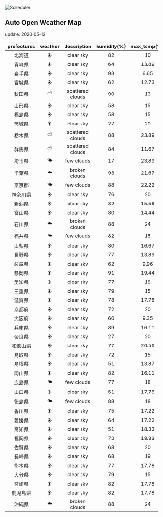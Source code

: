 ![Scheduler](https://github.com/miya/auto_open_weather_map/workflows/Scheduler/badge.svg)
## Auto Open Weather Map
update: 2020-05-12

|prefectures|weather|description|humidity(%)|max_temp(℃)|min_temp(℃)|
|:-----------:|:------------:|:------------:|:-----------:|:------------:|:-----------:|
|北海道|☀️|clear sky|82|10|10|
|青森県|☀️|clear sky|64|13.89|12.22|
|岩手県|☀️|clear sky|93|6.65|6.65|
|宮城県|☀️|clear sky|62|12.73|12.73|
|秋田県|⛅️|scattered clouds|90|13|13|
|山形県|☀️|clear sky|58|15|15|
|福島県|☀️|clear sky|58|15|15|
|茨城県|☀️|clear sky|27|20|14.44|
|栃木県|⛅️|scattered clouds|88|23.89|18|
|群馬県|⛅️|scattered clouds|84|11.67|11.67|
|埼玉県|🌤|few clouds|17|23.89|20.56|
|千葉県|☁️|broken clouds|93|21.67|17.22|
|東京都|🌤|few clouds|88|22.22|20.56|
|神奈川県|☀️|clear sky|76|20|20|
|新潟県|☀️|clear sky|82|15.56|11.67|
|富山県|☀️|clear sky|80|14.44|14.44|
|石川県|☁️|broken clouds|88|24|23|
|福井県|🌤|few clouds|82|15|15|
|山梨県|☀️|clear sky|80|16.67|16.11|
|長野県|☀️|clear sky|77|13.89|13.89|
|岐阜県|☀️|clear sky|62|9.96|9.96|
|静岡県|☀️|clear sky|91|19.44|19.44|
|愛知県|☀️|clear sky|77|18|17.22|
|三重県|☀️|clear sky|79|15|15|
|滋賀県|☀️|clear sky|78|17.78|16.11|
|京都府|☀️|clear sky|72|20|16.11|
|大阪府|☀️|clear sky|60|9.35|9.35|
|兵庫県|☀️|clear sky|89|16.11|14.44|
|奈良県|☀️|clear sky|27|20|17.78|
|和歌山県|☀️|clear sky|77|20.56|17.78|
|鳥取県|☀️|clear sky|72|15|15|
|島根県|☀️|clear sky|51|13.87|13.87|
|岡山県|☀️|clear sky|82|16.11|13.89|
|広島県|🌤|few clouds|77|18|17.22|
|山口県|☀️|clear sky|51|17.78|17.78|
|徳島県|🌤|few clouds|88|18|18|
|香川県|☀️|clear sky|75|17.22|17.22|
|愛媛県|☀️|clear sky|64|17.22|17.22|
|高知県|☀️|clear sky|51|18.33|18.33|
|福岡県|☀️|clear sky|72|18.33|17|
|佐賀県|☀️|clear sky|68|20|19|
|長崎県|☀️|clear sky|68|19|19|
|熊本県|☀️|clear sky|77|17.78|17.78|
|大分県|☀️|clear sky|79|15|15|
|宮崎県|☀️|clear sky|82|17.78|17.78|
|鹿児島県|☀️|clear sky|82|17.78|17.78|
|沖縄県|☁️|broken clouds|88|24|23|
